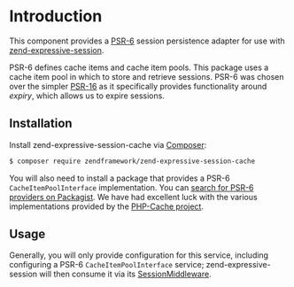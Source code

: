 # Introduction

This component provides a [PSR-6](https://www.php-fig.org/psr/psr-6/) session
persistence adapter for use with [zend-expressive-session](https://docs.zendframework.com/zend-expressive-session/).

PSR-6 defines cache items and cache item pools. This package uses a cache item
pool in which to store and retrieve sessions. PSR-6 was chosen over the simpler
[PSR-16](https://www.php-fig.org/psr/psr-16/) as it specifically provides
functionality around _expiry_, which allows us to expire sessions.

## Installation

Install zend-expressive-session-cache via [Composer](https://getcomposer.org/):

```bash
$ composer require zendframework/zend-expressive-session-cache
```

You will also need to install a package that provides a PSR-6
`CacheItemPoolInterface` implementation. You can [search for PSR-6 providers on
Packagist](https://packagist.org/providers/psr/cache-implementation). We have
had excellent luck with the various implementations provided by the [PHP-Cache
project](http://www.php-cache.com/en/latest/).

## Usage

Generally, you will only provide configuration for this service, including
configuring a PSR-6 `CacheItemPoolInterface` service; zend-expressive-session
will then consume it via its [SessionMiddleware](https://docs.zendframework.com/zend-expressive-session/middleware/).
